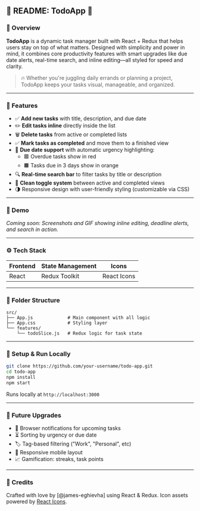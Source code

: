 

## 📝 README: TodoApp 🚀

### 🧠 Overview

**TodoApp** is a dynamic task manager built with React + Redux that helps users stay on top of what matters. Designed with simplicity and power in mind, it combines core productivity features with smart upgrades like due date alerts, real-time search, and inline editing—all styled for speed and clarity.

> 🔥 Whether you're juggling daily errands or planning a project, TodoApp keeps your tasks visual, manageable, and organized.

---

### 🎯 Features

- ✅ **Add new tasks** with title, description, and due date
- ✏️ **Edit tasks inline** directly inside the list
- 🗑️ **Delete tasks** from active or completed lists
- ✅ **Mark tasks as completed** and move them to a finished view
- 📅 **Due date support** with automatic urgency highlighting:
  - 🟥 Overdue tasks show in red
  - 🟧 Tasks due in 3 days show in orange
- 🔍 **Real-time search bar** to filter tasks by title or description
- 🧠 **Clean toggle system** between active and completed views
- 🌗 Responsive design with user-friendly styling (customizable via CSS)

---

### 📸 Demo

*Coming soon: Screenshots and GIF showing inline editing, deadline alerts, and search in action.*

---

### ⚙️ Tech Stack

| Frontend | State Management | Icons |
|----------|------------------|-------|
| React    | Redux Toolkit    | React Icons |

---

### 🧩 Folder Structure

```
src/
├── App.js             # Main component with all logic
├── App.css            # Styling layer
└── features/
    └── todoSlice.js   # Redux logic for task state
```

---

### 🚀 Setup & Run Locally

```bash
git clone https://github.com/your-username/todo-app.git
cd todo-app
npm install
npm start
```

Runs locally at `http://localhost:3000`

---

### 🧱 Future Upgrades

- 🔔 Browser notifications for upcoming tasks
- ⏳ Sorting by urgency or due date
- 🏷️ Tag-based filtering ("Work", "Personal", etc)
- 📱 Responsive mobile layout
- 📈 Gamification: streaks, task points

---

### 🙌 Credits

Crafted with love by [@james-eghievha] using React & Redux. Icon assets powered by [React Icons](https://react-icons.github.io/react-icons/).

